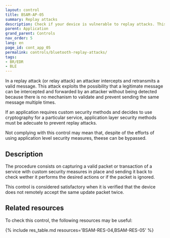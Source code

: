 ```yaml
---
layout: control
title: BSAM-AP-05
summary: Replay attacks
description: Check if your device is vulnerable to replay attacks. This is important to prevent valid packets from being reused to perform unauthorized actions
parent: Application
grand_parent: Controls
nav_order: 5
lang: en
page_id: cont_app_05
permalink: controls/bluetooth-replay-attacks/
tags:
- BR/EDR
- BLE
---
```


In a replay attack (or relay attack) an attacker intercepts and retransmits a valid message. This attack exploits the possibility that a legitimate message can be intercepted and forwarded by an attacker without being detected because there is no mechanism to validate and prevent sending the same message multiple times.

If an application requires custom security methods and decides to use cryptography for a particular service, application layer security methods must be adecuate to prevent replay attacks.

Not complying with this control may mean that, despite of the efforts of using application level security measures, theese can be bypassed.


## Description

The procedure consists on capturing a valid packet or transaction of a service with custom security measures in place and sending it back to check wether it performs the desired actions or if the packet is ignored.

This control is considered satisfactory when it is verified that the device does not remotely accept the same update packet twice.

## Related resources

To check this control, the following resources may be useful:

{% include res_table.md resources='BSAM-RES-04,BSAM-RES-05' %}
